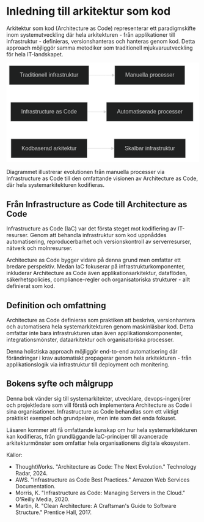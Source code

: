 # Inledning till arkitektur som kod

Arkitektur som kod (Architecture as Code) representerar ett paradigmskifte inom systemutveckling där hela arkitekturen - från applikationer till infrastruktur - definieras, versionshanteras och hanteras genom kod. Detta approach möjliggör samma metodiker som traditionell mjukvaruutveckling för hela IT-landskapet.

![Inledning till arkitektur som kod](images/diagram_01_inledning.png)

Diagrammet illustrerar evolutionen från manuella processer via Infrastructure as Code till den omfattande visionen av Architecture as Code, där hela systemarkitekturen kodifieras.

## Från Infrastructure as Code till Architecture as Code

Infrastructure as Code (IaC) var det första steget mot kodifiering av IT-resurser. Genom att behandla infrastruktur som kod uppnåddes automatisering, reproducerbarhet och versionskontroll av serverresurser, nätverk och molnresurser.

Architecture as Code bygger vidare på denna grund men omfattar ett bredare perspektiv. Medan IaC fokuserar på infrastrukturkomponenter, inkluderar Architecture as Code även applikationsarkitektur, dataflöden, säkerhetspolicies, compliance-regler och organisatoriska strukturer - allt definierat som kod.

## Definition och omfattning

Architecture as Code definieras som praktiken att beskriva, versionhantera och automatisera hela systemarkitekturen genom maskinläsbar kod. Detta omfattar inte bara infrastrukturen utan även applikationskomponenter, integrationsmönster, dataarkitektur och organisatoriska processer.

Denna holistiska approach möjliggör end-to-end automatisering där förändringar i krav automatiskt propagerar genom hela arkitekturen - från applikationslogik via infrastruktur till deployment och monitering.

## Bokens syfte och målgrupp

Denna bok vänder sig till systemarkitekter, utvecklare, devops-ingenjörer och projektledare som vill förstå och implementera Architecture as Code i sina organisationer. Infrastructure as Code behandlas som ett viktigt praktiskt exempel och grundpelare, men inte som det enda fokuset.

Läsaren kommer att få omfattande kunskap om hur hela systemarkitekturen kan kodifieras, från grundläggande IaC-principer till avancerade arkitekturmönster som omfattar hela organisationens digitala ekosystem.

Källor:
- ThoughtWorks. "Architecture as Code: The Next Evolution." Technology Radar, 2024.
- AWS. "Infrastructure as Code Best Practices." Amazon Web Services Documentation.
- Morris, K. "Infrastructure as Code: Managing Servers in the Cloud." O'Reilly Media, 2020.
- Martin, R. "Clean Architecture: A Craftsman's Guide to Software Structure." Prentice Hall, 2017.